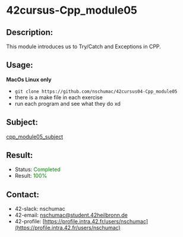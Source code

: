 # 42cursus-Cpp_module05
## Description:
This module introduces us to Try/Catch and Exceptions in CPP.

## Usage:
**MacOs Linux only**
- `git clone https://github.com/nschumac/42cursus04-Cpp_module05`
- there is a make file in each exercise
- run each program and see what they do xd

## Subject:
[cpp_module05_subject](https://github.com/nschumac/42cursus04-Cpp_module05/blob/main/subject/cpp_module05-en.pdf)

## Result:
- Status: <span style="color:green">Completed</span>
- Result: <span style="color:green">100%</span>

## Contact:
- 42-slack: nschumac
- 42-email: nschumac@student.42heilbronn.de
- 42-profile: [https://profile.intra.42.fr/users/nschumac](https://profile.intra.42.fr/users/nschumac)
